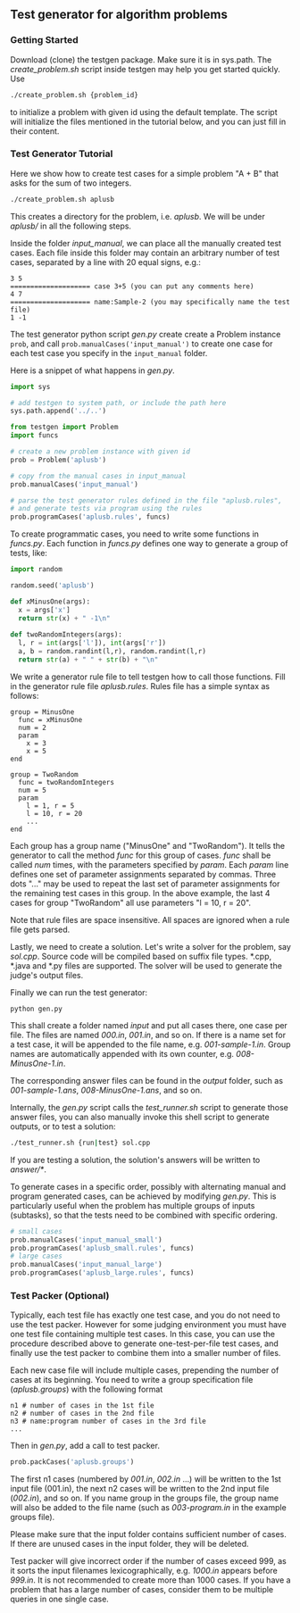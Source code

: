 ## Test generator for algorithm problems

### Getting Started

Download (clone) the testgen package. Make sure it is in sys.path.
The _create_problem.sh_ script inside testgen may help you get started quickly. Use
```bash
./create_problem.sh {problem_id}
```
to initialize a problem with given id using the default template.
The script will initialize the files mentioned in the tutorial below, and you can just fill in their content.

### Test Generator Tutorial

Here we show how to create test cases for a simple problem "A + B" that asks for the sum of two integers.
```bash
./create_problem.sh aplusb
```
This creates a directory for the problem, i.e. _aplusb_.
We will be under _aplusb/_ in all the following steps.

Inside the folder _input\_manual_, we can place all the manually created test cases.
Each file inside this folder may contain an arbitrary number of test cases, separated by a line with 20 equal signs, e.g.:
```
3 5
==================== case 3+5 (you can put any comments here)
4 7
==================== name:Sample-2 (you may specifically name the test file)
1 -1
```

The test generator python script _gen.py_ create create a Problem instance ``prob``, and call ``prob.manualCases('input_manual')`` to create one case for each test case you specify in the ``input_manual`` folder.

Here is a snippet of what happens in _gen.py_.
```python
import sys

# add testgen to system path, or include the path here
sys.path.append('../..')

from testgen import Problem
import funcs

# create a new problem instance with given id
prob = Problem('aplusb')

# copy from the manual cases in input_manual
prob.manualCases('input_manual')

# parse the test generator rules defined in the file "aplusb.rules",
# and generate tests via program using the rules
prob.programCases('aplusb.rules', funcs)
```

To create programmatic cases, you need to write some functions in _funcs.py_.
Each function in _funcs.py_ defines one way to generate a group of tests, like:

```python
import random

random.seed('aplusb')

def xMinusOne(args):
  x = args['x']
  return str(x) + " -1\n"
  
def twoRandomIntegers(args):
  l, r = int(args['l']), int(args['r'])
  a, b = random.randint(l,r), random.randint(l,r)
  return str(a) + " " + str(b) + "\n"
```

We write a generator rule file to tell testgen how to call those functions.
Fill in the generator rule file _aplusb.rules_.
Rules file has a simple syntax as follows:
```
group = MinusOne
  func = xMinusOne
  num = 2
  param
    x = 3
    x = 5
end

group = TwoRandom
  func = twoRandomIntegers
  num = 5
  param
    l = 1, r = 5
    l = 10, r = 20
    ...
end
```
Each group has a group name ("MinusOne" and "TwoRandom").
It tells the generator to call the method _func_ for this group of cases.
_func_ shall be called _num_ times, with the parameters specified by _param_.
Each _param_ line defines one set of parameter assignments separated by commas.
Three dots "..." may be used to repeat the last set of parameter assignments for the remaining test cases in this group.
In the above example, the last 4 cases for group "TwoRandom" all use parameters "l = 10, r = 20".

Note that rule files are space insensitive.
All spaces are ignored when a rule file gets parsed.

Lastly, we need to create a solution.
Let's write a solver for the problem, say _sol.cpp_.
Source code will be compiled based on suffix file types. \*.cpp, \*.java and \*.py files are supported.
The solver will be used to generate the judge's output files.

Finally we can run the test generator:
```
python gen.py
```

This shall create a folder named _input_ and put all cases there, one case per file.
The files are named _000.in_, _001.in_, and so on.
If there is a name set for a test case, it will be appended to the file name, e.g. _001-sample-1.in_.
Group names are automatically appended with its own counter, e.g. _008-MinusOne-1.in_.

The corresponding answer files can be found in the _output_ folder, such as _001-sample-1.ans_, _008-MinusOne-1.ans_, and so on.

Internally, the _gen.py_ script calls the _test\_runner.sh_ script to generate those answer files, you can also manually invoke this shell script to generate outputs, or to test a solution:
```bash
./test_runner.sh {run|test} sol.cpp
```
If you are testing a solution, the solution's answers will be written to _answer/\*_.

To generate cases in a specific order, possibly with alternating manual and program generated cases, can be achieved by
modifying _gen.py_. This is particularly useful when the problem has multiple groups of inputs (subtasks), so
that the tests need to be combined with specific ordering.
```python
# small cases
prob.manualCases('input_manual_small')
prob.programCases('aplusb_small.rules', funcs)
# large cases
prob.manualCases('input_manual_large')
prob.programCases('aplusb_large.rules', funcs)
```


### Test Packer (Optional)

Typically, each test file has exactly one test case, and you do not need to use the test packer.
However for some judging environment you must have one test file containing multiple test cases.
In this case, you can use the procedure described above to generate one-test-per-file test cases, and finally use the test packer to combine them into a smaller number of files.

Each new case file will include multiple cases, prepending the number of cases at its beginning.
You need to write a group specification file (_aplusb.groups_) with the following format
```
n1 # number of cases in the 1st file
n2 # number of cases in the 2nd file
n3 # name:program number of cases in the 3rd file
...
```
Then in _gen.py_, add a call to test packer.
```Python
prob.packCases('aplusb.groups')
```
The first n1 cases (numbered by _001.in_, _002.in_ ...) will be written to the 1st input file (001.in),
the next n2 cases will be written to the 2nd input file (_002.in_), and so on.
If you name group in the groups file, the group name will also be added to the file name (such as _003-program.in_ in the example groups file).

Please make sure that the input folder contains sufficient number of cases.
If there are unused cases in the input folder, they will be deleted.

Test packer will give incorrect order if the number of cases exceed 999, as it sorts the input filenames lexicographically,
e.g. _1000.in_ appears before _999.in_.
It is not recommended to create more than 1000 cases.
If you have a problem that has a large number of cases, consider them to be multiple queries in one single case.
